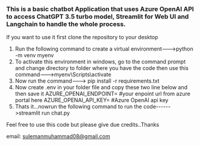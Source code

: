 ### This is a basic chatbot Application that uses Azure OpenAI API to access ChatGPT 3.5 turbo model, Streamlit for Web UI and Langchain to handle the whole process.
If you want to use it first clone the repository to your desktop
1. Run the following command to create a virtual environment--->python -m venv myenv 
2. To activate this environment in windows, go to the command prompt and change directory to folder where you have the code then use this command--->myenv\Scripts\activate
3. Now run the command---> pip install -r requirements.txt
4. Now create .env in your folder file and copy these two line below and then save it
      AZURE_OPENAI_ENDPOINT= #your enpoint url from azure portal here 
      AZURE_OPENAI_API_KEY=  #Azure OpenAI api key 
5. Thats it...nowrun the following command to run the code------>streamlit run chat.py

Feel free to use this code but please give due credits..Thanks

email: sulemanmuhammad08@gmail.com
